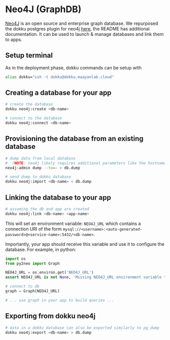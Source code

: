 # Neo4J (GraphDB)

[Neo4J](https://neo4j.com/) is an open source and enterprise graph database. We repurposed the dokku postgres plugin for neo4j [here](https://github.com/maayanlab/dokku-neo4j), the README has additional documentation. It can be used to launch & manage databases and link them to apps.

## Setup terminal

As in the deployment phase, dokku commands can be setup with
```bash
alias dokku="ssh -t dokku@dokku.maayanlab.cloud"
```

## Creating a database for your app

```bash
# create the database
dokku neo4j:create <db-name>

# connect to the database
dokku neo4j:connect <db-name>
```

## Provisioning the database from an existing database

```bash
# dump data from local database
#  (NOTE: neo4j likely requires additional parameters like the hostname, username & password to local db)
neo4j-admin dump --to=- > db.dump

# send dump to dokku database
dokku neo4j:import <db-name> < db.dump
```

## Linking the database to your app

```bash
# assuming the db and app are created
dokku neo4j:link <db-name> <app-name>
```

This will set an environment variable: `NEO4J_URL` which contains a connection URI of the form `mysql://<username>:<auto-generated-password>@<service-name>:5432/<db-name>`.

Importantly, your app should receive this variable and use it to configure the database. For example, in python:

```python
import os
from py2neo import Graph

NEO4J_URL = os.environ.get('NEO4J_URL')
assert NEO4J_URL is not None, 'Missing NEO4J_URL environment variable to connect to the database'

# connect to db
graph = Graph(NEO4J_URL)

# ... use graph in your app to build queries ...

```

## Exporting from dokku neo4j

```bash
# data in a dokku database can also be exported similarly to pg_dump
dokku neo4j:export <db-name> > db.dump
```

